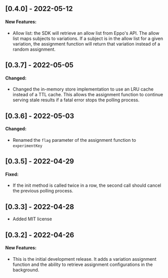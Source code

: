 <!---
## [MAJOR.MINOR.PATCH] - YYYY-MM-DD

#### New Features:
* Describe any features added

#### Fixed:
* Describe any bug fixes

#### Deprecated:
* Describe deprecated APIs in this version
-->

## [0.4.0] - 2022-05-12

#### New Features:
* Allow list: the SDK will retrieve an allow list from Eppo's API. The allow list maps subjects to variations. If a subject is in the allow list for a given variation, the assignment function will return that variation instead of a random assignment.

## [0.3.7] - 2022-05-05

#### Changed:
* Changed the in-memory store implementation to use an LRU cache instead of a TTL cache. This allows the assignment function to continue serving stale results if a fatal error stops the polling process.

## [0.3.6] - 2022-05-03

#### Changed:
* Renamed the `flag` parameter of the assignment function to `experimentKey`

## [0.3.5] - 2022-04-29

#### Fixed:
* If the init method is called twice in a row, the second call should cancel the previous polling process.

## [0.3.3] - 2022-04-28

* Added MIT license

## [0.3.2] - 2022-04-26

#### New Features:

* This is the initial development release. It adds a variation assignment function and the ability to retrieve assignment configurations in the background.